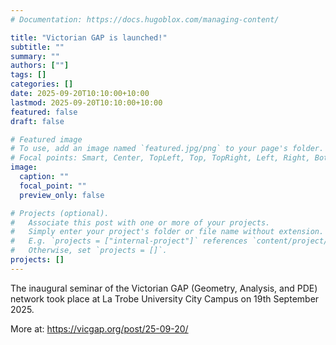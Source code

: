 ```yaml
---
# Documentation: https://docs.hugoblox.com/managing-content/

title: "Victorian GAP is launched!"
subtitle: ""
summary: ""
authors: [""]
tags: []
categories: []
date: 2025-09-20T10:10:00+10:00
lastmod: 2025-09-20T10:10:00+10:00
featured: false
draft: false

# Featured image
# To use, add an image named `featured.jpg/png` to your page's folder.
# Focal points: Smart, Center, TopLeft, Top, TopRight, Left, Right, BottomLeft, Bottom, BottomRight.
image:
  caption: ""
  focal_point: ""
  preview_only: false

# Projects (optional).
#   Associate this post with one or more of your projects.
#   Simply enter your project's folder or file name without extension.
#   E.g. `projects = ["internal-project"]` references `content/project/deep-learning/index.md`.
#   Otherwise, set `projects = []`.
projects: []
---
```


The inaugural seminar of the Victorian GAP (Geometry, Analysis, and PDE) network took place at La Trobe University City Campus on 19th September 2025.

More at: https://vicgap.org/post/25-09-20/ 
